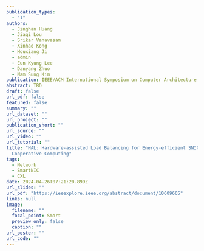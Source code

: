 ```yaml
---
publication_types:
  - "1"
authors:
  - Jinghan Huang
  - Jiaqi Lou
  - Srikar Vanavasam
  - Xinhao Kong
  - Houxiang Ji
  - admin
  - Eun Kyung Lee
  - Danyang Zhuo
  - Nam Sung Kim
publication: IEEE/ACM International Symposium on Computer Architecture (ISCA)
abstract: TBD
draft: false
url_pdf: false
featured: false
summary: ""
url_dataset: ""
url_project: ""
publication_short: ""
url_source: ""
url_video: ""
url_tutorial: ""
title: "HAL: Hardware-assisted Load Balancing for Energy-efficient SNIC-Host
  Cooperative Computing"
tags:
  - Network
  - SmartNIC
  - CXL
date: 2024-04-26T07:21:20.899Z
url_slides: ""
url_pdf: "https://ieeexplore.ieee.org/abstract/document/10609665"
links: null
image:
  filename: ""
  focal_point: Smart
  preview_only: false
  caption: ""
url_poster: ""
url_code: ""
---
```

